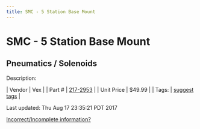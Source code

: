 ```yaml
---
title: SMC - 5 Station Base Mount
---
```


# SMC - 5 Station Base Mount
## Pneumatics / Solenoids
Description: 	 

| Vendor | Vex | 
| Part # | [217-2953](http://www.vexrobotics.com/solenoids-and-manifolds.html) | 
| Unit Price | $49.99 | 
| Tags: | [suggest tags](https://docs.google.com/forms/d/e/1FAIpQLSeWyY8v3RgOty-MyWmh9U0iivNYN_molChYyS-0U-o-kOAv_g/viewform) | 

Last updated: Thu Aug 17 23:35:21 PDT 2017

 [Incorrect/Incomplete information?](https://docs.google.com/forms/d/e/1FAIpQLSeWyY8v3RgOty-MyWmh9U0iivNYN_molChYyS-0U-o-kOAv_g/viewform)
